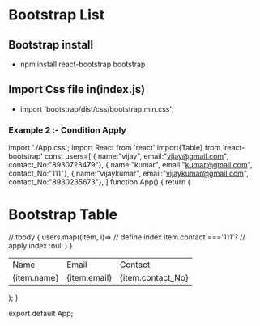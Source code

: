 # Bootstrap List
## Bootstrap install
- npm install react-bootstrap bootstrap

## Import Css file in(index.js)
- import 'bootstrap/dist/css/bootstrap.min.css';


### Example 2 :- Condition Apply
import './App.css';
import React from 'react'
import{Table} from 'react-bootstrap'
const users=[
  { name:"vijay", email:"vijay@gmail.com", contact_No:"8930723479"},
  { name:"kumar", email:"kumar@gmail.com", contact_No:"111"},
  { name:"vijaykumar", email:"vijaykumar@gmail.com", contact_No:"8930235673"},
]
function App() {
  return (
    <div className="App">
      <h1>Bootstrap Table</h1>
      <Table striped variant='dark'>
        <tbody>                         // tbody 
      <tr>
        <td>Name</td>
        <td>Email</td>
        <td>Contact</td>
      </tr>
      {
        users.map((item, i)=>            // define index
        item.contact ==='111'?
        <tr key={i}>                     // apply index
          <td>{item.name}</td>
          <td>{item.email}</td>
          <td>{item.contact_No}</td>
        </tr>:null
        )
      }
      </tbody>
      </Table>
    </div>
  );
}

export default App;
